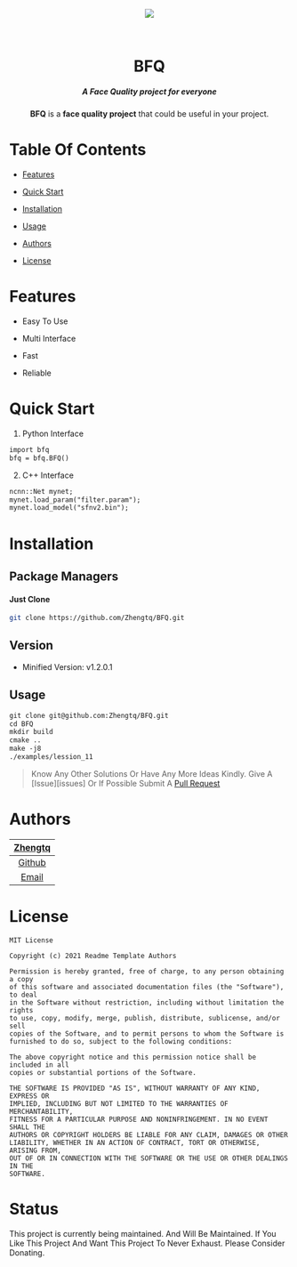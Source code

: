 <div align="center" id="top"><p>
    <a href="#status"><img src="https://img.shields.io/badge/Maintained-yes-green.svg?style=flat-square"></a>
    </p>
  <br>
  <h1>BFQ</h1>
  <h5>A Face Quality project for everyone</h5>
  <p>
  <b>BFQ</b> is a <b>face quality project</b> that could be useful in your project.
  </p></div>

# Table Of Contents

*   [Features](#features)

*   [Quick Start](#quick-start)

*   [Installation](#installation)

*   [Usage](#usage)

*   [Authors](#authors)

*   [License](#license)


# Features

*   Easy To Use 

*   Multi Interface

*   Fast

*   Reliable


# Quick Start

1. Python Interface 

```markdown
import bfq
bfq = bfq.BFQ()
```

2. C++ Interface 

```markdown
ncnn::Net mynet;
mynet.load_param("filter.param");
mynet.load_model("sfnv2.bin");

```


# Installation


## Package Managers

#### Just Clone 

```bash
git clone https://github.com/Zhengtq/BFQ.git 
```


    
## Version 

*   Minified Version: v1.2.0.1 


## Usage
```markdown
git clone git@github.com:Zhengtq/BFQ.git
cd BFQ
mkdir build
cmake ..
make -j8
./examples/lession_11
```


> Know Any Other Solutions Or Have Any More Ideas Kindly. Give A [Issue][issues] Or If Possible Submit A [Pull Request](https://github.com/Zhengtq/BFQ/pulls)


# Authors

| [Zhengtq](https://github.com/Zhengtq) |
| :----------------------------------------------------------: |
| [Github](https://github.com/Zhengtq) |
| [Email](mailto:1553866519@qq.com) |


# License
```
MIT License

Copyright (c) 2021 Readme Template Authors

Permission is hereby granted, free of charge, to any person obtaining a copy
of this software and associated documentation files (the "Software"), to deal
in the Software without restriction, including without limitation the rights
to use, copy, modify, merge, publish, distribute, sublicense, and/or sell
copies of the Software, and to permit persons to whom the Software is
furnished to do so, subject to the following conditions:

The above copyright notice and this permission notice shall be included in all
copies or substantial portions of the Software.

THE SOFTWARE IS PROVIDED "AS IS", WITHOUT WARRANTY OF ANY KIND, EXPRESS OR
IMPLIED, INCLUDING BUT NOT LIMITED TO THE WARRANTIES OF MERCHANTABILITY,
FITNESS FOR A PARTICULAR PURPOSE AND NONINFRINGEMENT. IN NO EVENT SHALL THE
AUTHORS OR COPYRIGHT HOLDERS BE LIABLE FOR ANY CLAIM, DAMAGES OR OTHER
LIABILITY, WHETHER IN AN ACTION OF CONTRACT, TORT OR OTHERWISE, ARISING FROM,
OUT OF OR IN CONNECTION WITH THE SOFTWARE OR THE USE OR OTHER DEALINGS IN THE
SOFTWARE.
```

# Status

This project is currently being maintained. And Will Be Maintained. If You Like This Project And Want This Project To Never Exhaust. Please Consider Donating.

